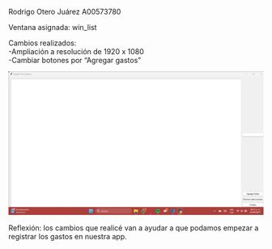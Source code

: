 Rodrigo Otero Juárez A00573780

Ventana asignada: win\_list

Cambios realizados:  
\-Ampliación a resolución de 1920 x 1080  
\-Cambiar botones por “Agregar gastos”

![Captura de pantalla](win_list.png)

Reflexión: los cambios que realicé van a ayudar a que podamos empezar a registrar los gastos en nuestra app.
